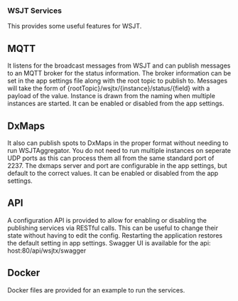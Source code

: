 ### WSJT Services

This provides some useful features for WSJT. 

## MQTT

It listens for the broadcast messages from WSJT and can publish messages to an MQTT broker for the status information. The broker information can
be set in the app settings file along with the root topic to publish to. Messages will take the form of {rootTopic}/wsjtx/{instance}/status/{field} with a payload
of the value. Instance is drawn from the naming when multiple instances are started. It can be enabled or disabled from the app settings.

## DxMaps

It also can publish spots to DxMaps in the proper format without needing to run WSJTAggregator. You do not need to run multiple instances on seperate UDP ports as this can process them all from the same standard port of 2237. The dxmaps server and port are configurable in the app settings, but default to the correct values. It can be enabled or disabled from the app settings.

## API

A configuration API is provided to allow for enabling or disabling the publishing services via RESTful calls. This can be useful to change their state without having to edit the config. Restarting the application restores the default setting in app settings. Swagger UI is available for the api: host:80/api/wsjtx/swagger

## Docker 

Docker files are provided for an example to run the services.

 
